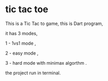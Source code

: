 # tic tac toe

This is a Tic Tac to game,
this is Dart program,

 it has 3 modes,

 1 - 1vs1 mode ,

 2 - easy mode ,

 3 - hard mode with minimax algorthm .

 the project run in terminal.

